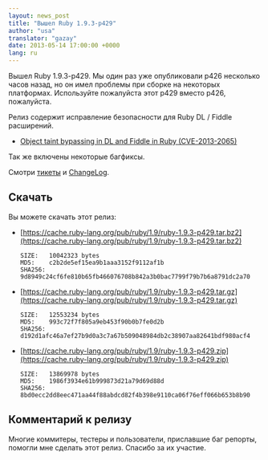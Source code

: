 ```yaml
---
layout: news_post
title: "Вышел Ruby 1.9.3-p429"
author: "usa"
translator: "gazay"
date: 2013-05-14 17:00:00 +0000
lang: ru
---
```


Вышел Ruby 1.9.3-p429.
Мы один раз уже опубликовали p426 несколько часов назад, но он имел
проблемы при сборке на некоторых платформах. Используйте пожалуйста
этот p429 вместо p426, пожалуйста.

Релиз содержит исправление безопасности для Ruby DL / Fiddle расширений.

* [Object taint bypassing in DL and Fiddle in Ruby (CVE-2013-2065)](/ru/news/2013/05/14/taint-bypass-dl-fiddle-cve-2013-2065/)

Так же включены некоторые багфиксы.

Смотри [тикеты](https://bugs.ruby-lang.org/projects/ruby-193/issues?set_filter=1&amp;status_id=5) и [ChangeLog](https://svn.ruby-lang.org/repos/ruby/tags/v1_9_3_429/ChangeLog).

## Скачать

Вы можете скачать этот релиз:

* [https://cache.ruby-lang.org/pub/ruby/1.9/ruby-1.9.3-p429.tar.bz2](https://cache.ruby-lang.org/pub/ruby/1.9/ruby-1.9.3-p429.tar.bz2)

      SIZE:   10042323 bytes
      MD5:    c2b2de5ef15ea9b1aaa3152f9112af1b
      SHA256: 9d8949c24cf6fe810b65fb466076708b842a3b0bac7799f79b7b6a8791dc2a70

* [https://cache.ruby-lang.org/pub/ruby/1.9/ruby-1.9.3-p429.tar.gz](https://cache.ruby-lang.org/pub/ruby/1.9/ruby-1.9.3-p429.tar.gz)

      SIZE:   12553234 bytes
      MD5:    993c72f7f805a9eb453f90b0b7fe0d2b
      SHA256: d192d1afc46a7ef27b9d0a3c7a67b509048984db2c38907aa82641bdf980acf4

* [https://cache.ruby-lang.org/pub/ruby/1.9/ruby-1.9.3-p429.zip](https://cache.ruby-lang.org/pub/ruby/1.9/ruby-1.9.3-p429.zip)

      SIZE:   13869978 bytes
      MD5:    1986f3934e61b999873d21a79d69d88d
      SHA256: 8bd0ecc2dd8eec471aa44f88abdcd82f4b398e9110ca06f76eff066b653b8b90

## Комментарий к релизу

Многие коммитеры, тестеры и пользователи, приславшие баг репорты,
помогли мне сделать этот релиз. Спасибо за их участие.

